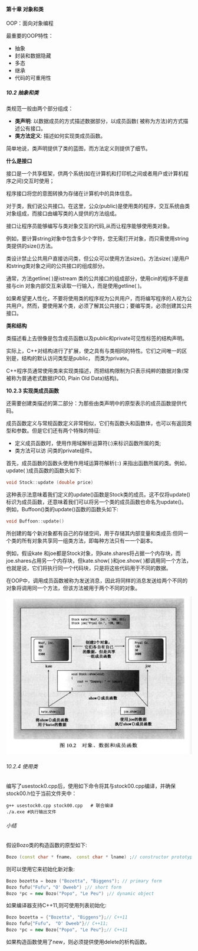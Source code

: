 #### 第十章 对象和类

OOP：面向对象编程

最重要的OOP特性：

- 抽象
- 封装和数据隐藏
- 多态
- 继承
- 代码的可重用性

##### 10.2 抽象和类

类规范一般由两个部分组成：

- **类声明**: 以数据成员的方式描述数据部分，以成员函数( 被称为方法)的方式描述公有接口。
- **类方法定义**: 描述如何实现类成员函数。

简单地说，类声明提供了类的蓝图，而方法定义则提供了细节。

**什么是接口**

接口是一个共享框架，供两个系统(如在计算机和打印机之间或者用户或计算机程序之间)交互时使用；

程序接口将您的意图转换为存储在计算机中的具体信息。

对于类，我们说公共接口。在这里，公众(public)是使用类的程序，交互系统由类对象组成，而接口由编写类的人提供的方法组成。

接口让程序员能够编写与类对象交互的代码,从而让程序能够使用类对象。

例如，要计算string对象中包含多少个字符，您无需打开对象，而只需使用string类提供的size()方法。

类设计禁止公共用户直接访问类，但公众可以使用方法size()。方法size( )是用户和string类对象之间的公共接口的组成部分。

通常，方法getline( )是istream 类的公共接口的组成部分，使用cin的程序不是直接与cin
对象内部交互来读取一行输入，而是使用getline( )。

如果希望更人性化，不要将使用类的程序视为公共用户，而将编写程序的人视为公共用户。然而，要使用某个类，必须了解其公共接口；要编写类，必须创建其公共接口。



**类和结构**

类描述看上去很像是包含成员函数以及public和private可见性标签的结构声明。

实际上，C++对结构进行了扩展，使之具有与类相同的特性。它们之间唯一的区别是，结构的默认访问类型是public， 而类为private。

C++程序员通常使用类来实现类描述，而把结构限制为只表示纯粹的数据对象(常被称为普通老式数据(POD, Plain Old Data)结构)。

**10.2.3 实现类成员函数**

还需要创建类描述的第二部分：为那些由类声明中的原型表示的成员函数提供代码。

成员函数定义与常规函数定义非常相似，它们有函数头和函数体，也可以有返回类型和参数。但是它们还有两个特殊的特征:

- 定义成员函数时，使用作用域解析运算符(:)来标识函数所属的类;
- 类方法可以访 问类的private组件。

首先，成员函数的函数头使用作用域运算符解析(::) 来指出函数所属的类。例如，update( )成员函数的函数头如下:

```c++
void Stock::update (double price)
```

这种表示法意味着我们定义的update()函数是Stock类的成员。这不仅将update()标识为成员函数，还意味着我们可以将另一个类的成员函数也命名为update()。例如，Buffoon()类的update()函数的函数头如下:

```c++
void Buffoon::update()
```



所创建的每个新对象都有自己的存储空间，用于存储其内部变量和类成员:但同一个类的所有对象共享同一组类方法，即每种方法只有一一个副本。

例如，假设kate 和joe都是Stock对象，则kate.shares将占据一个内存块，而joe.shares占用另一个内存块，但kate.show( )和joe.show( )都调用同一个方法，也就是说，它们将执行同一个代码块，只是将这些代码用于不同的数据。

在OOP中，调用成员函数被称为发送消息，因此将同样的消息发送给两个不同的对象将调用同一个方法，但该方法被用于两个不同的对象。 

![1572415805824](images/对象、数据和成员函数.png)

###### 10.2.4 使用类

编写了usestock0.cpp后，使用如下命令将其与stock00.cpp编译，并确保stock00.h位于当前文件夹中：

```shell
g++ usestock0.cpp stock00.cpp	# 联合编译
./a.exe	#执行输出文件
```

###### 小结

假设Bozo类的构造函数的原型如下:

```c++
Bozo (const char * fname， const char * lname) ;// constructor prototype
```

则可以使用它来初始化新对象:

```c++
Bozo bozetta = bozo ("Bozetta", "Biggens"); // primary form
Bozo fufu("Fufu"，"O' Dweeb") ;// short form
Bozo *pc = new Bozo("Popo", "Le Peu") ;// dynamic object
```

如果编译器支持C++11,则可使用列表初始化:

```c++
Bozo bozetta = {"Bozetta", "Biggens"};// C++11 
Bozo fufu{"Fufu"， "O' Dweeb"}// C++11;
Bozo *pc = new Bozo{"Popo", "Le Peu"};// C++11
```



如果构造函数使用了new，则必须提供使用delete的析构函数。